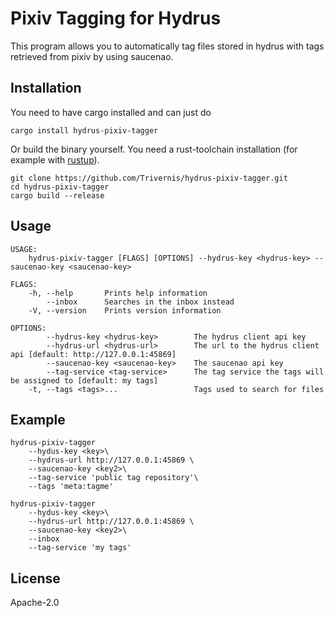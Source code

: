 # Pixiv Tagging for Hydrus

This program allows you to automatically tag files stored in hydrus with tags retrieved from 
pixiv by using saucenao.

## Installation

You need to have cargo installed and can just do 
```
cargo install hydrus-pixiv-tagger
```

Or build the binary yourself. You need a rust-toolchain installation (for example with [rustup](https://rustup.rs)).
```
git clone https://github.com/Trivernis/hydrus-pixiv-tagger.git
cd hydrus-pixiv-tagger
cargo build --release
```


## Usage

```
USAGE:
    hydrus-pixiv-tagger [FLAGS] [OPTIONS] --hydrus-key <hydrus-key> --saucenao-key <saucenao-key>

FLAGS:
    -h, --help       Prints help information
        --inbox      Searches in the inbox instead
    -V, --version    Prints version information

OPTIONS:
        --hydrus-key <hydrus-key>        The hydrus client api key
        --hydrus-url <hydrus-url>        The url to the hydrus client api [default: http://127.0.0.1:45869]
        --saucenao-key <saucenao-key>    The saucenao api key
        --tag-service <tag-service>      The tag service the tags will be assigned to [default: my tags]
    -t, --tags <tags>...                 Tags used to search for files

```

## Example

```
hydrus-pixiv-tagger 
    --hydus-key <key>\
    --hydrus-url http://127.0.0.1:45869 \
    --saucenao-key <key2>\
    --tag-service 'public tag repository'\
    --tags 'meta:tagme' 
```

```
hydrus-pixiv-tagger 
    --hydus-key <key>\
    --hydrus-url http://127.0.0.1:45869 \
    --saucenao-key <key2>\
    --inbox
    --tag-service 'my tags'
```

## License

Apache-2.0